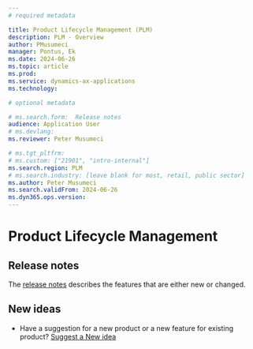 ```yaml
---
# required metadata

title: Product Lifecycle Management (PLM)
description: PLM - Overview
author: PMusumeci
manager: Pontus, Ek
ms.date: 2024-06-26
ms.topic: article
ms.prod: 
ms.service: dynamics-ax-applications
ms.technology: 

# optional metadata

# ms.search.form:  Release notes
audience: Application User
# ms.devlang: 
ms.reviewer: Peter Musumeci

# ms.tgt_pltfrm: 
# ms.custom: ["21901", "intro-internal"]
ms.search.region: PLM
# ms.search.industry: [leave blank for most, retail, public sector]
ms.author: Peter Musumeci
ms.search.validFrom: 2024-06-26
ms.dyn365.ops.version: 
---
```


# Product Lifecycle Management

## Release notes
The [release notes](Release-notes.md) describes the features that are either new or changed. 


## New ideas
* Have a suggestion for a new product or a new feature for existing product? [Suggest a New idea](https://forms.office.com/r/U9twpSt3in)
